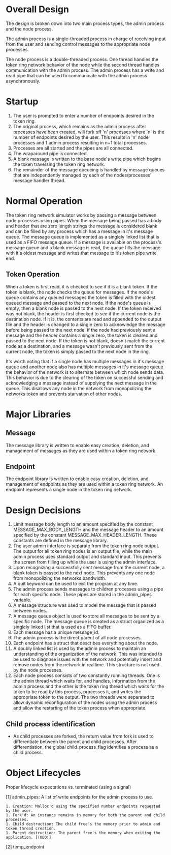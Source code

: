 # Overall Design

The design is broken down into two main process types, the admin process and the node process.

The admin process is a single-threaded process in charge of receiving input from the user and sending control messages to the appropriate node processes.

The node process is a double-threaded process. One thread handles the token ring network behavior of the node while the second thread handles communication with the admin process. The admin process has a write and read pipe that can be used to communicate with the admin process asynchronously.

# Startup

1. The user is prompted to enter a number of endpoints desired in the token ring.
1. The original process, which remains as the admin process after processes have been created, will fork off 'n' processes where 'n' is the number of endpoints desired by the user. This results in 'n' node processes and 1 admin process resulting in n+1 total processes.
1. Processes are all started and the pipes are all connected.
1. The wraparound pipe is connected.
1. A blank message is written to the base node's write pipe which begins the token traversing the token ring network.
1. The remainder of the message queueing is handled by message queues that are independently managed by each of the nodes/processes' message handler thread.

# Normal Operation

The token ring network simulator works by passing a message between node processes using pipes. When the message being passed has a body and header that are zero length strings the message is considered blank and can be filled by any process which has a message in it's message queue. The message queue is implemented as a singlely linked list that is used as a FIFO message queue. If a message is available on the process's message queue and a blank message is read, the queue fills the message with it's oldest message and writes that message to it's token pipe write end.

## Token Operation

When a token is first read, it is checked to see if it is a blank token. If the token is blank, the node checks the queue for messages. If the node's queue contains any queued messages the token is filled with the oldest queued message and passed to the next node. If the node's queue is empty, then a blank node is passed to the next node. If the token received was not blank, the header is first checked to see if the current node is the destination node. If it is, the contents are read and appended to the output file and the header is changed to a single zero to acknowledge the message before being passed to the next node. If the node had previously sent a message and the header contains a single zero, the token is cleared and passed to the next node. If the token is not blank, doesn't match the current node as a destination, and a message wasn't previously sent from the current node, the token is simply passed to the next node in the ring.

It's worth noting that if a single node has multiple messages in it's message queue and another node also has multiple messages in it's message queue the behavior of the network is to alternate between which node sends data. This behavior is due to the clearing of the token on successful sending and acknowledging a message instead of supplying the next message in the queue. This disallows any node in the network from monopolizing the networks token and prevents starvation of other nodes.

# Major Libraries

## Message

The message library is written to enable easy creation, deletion, and management of messages as they are used within a token ring network.

## Endpoint

The endpoint library is written to enable easy creation, deletion, and management of endpoints as they are used within a token ring network. An endpoint represents a single node in the token ring network.

# Design Decisions

1. Limit message body length to an amount specified by the constant MESSAGE_MAX_BODY_LENGTH and the message header to an amount specified by the constant MESSAGE_MAX_HEADER_LENGTH. These constants are defined in the message library.
1. The user admin interface is separate from the token ring node output. The output for all token ring nodes is an output file, while the main admin process uses standard output and standard input. This prevents the screen from filling up while the user is using the admin interface.
1. Upon recognizing a successfully sent message from the current node, a blank token is passed to the next node. This prevents any one node from monopolizing the networks bandwidth.
1. A quit keyword can be used to exit the program at any time.
1. The admin process sends messages to children processes using a pipe for each specific node. These pipes are stored in the admin_pipes variable.
1. A message structure was used to model the message that is passed between nodes.
1. A message queue object is used to store all messages to be sent by a specific node. The message queue is created as a struct organized as a singlely linked list that is used as a FIFO buffer.
1. Each message has a unique message_id.
1. The admin process is the direct parent of all node processes.
1. Each endpoint has a struct that describes everything about the node.
1. A doubly linked list is used by the admin process to maintain an understanding of the organization of the network. This was intended to be used to diagnose issues with the network and potentially insert and remove nodes from the network in realtime. This structure is not used by the node processes.
1. Each node process consists of two constantly running threads. One is the admin thread which waits for, and handles, information from the admin process and the other is the token ring thread which waits for the token to be read by this process, processes it, and writes the appropriate token to the output. The two threads were separated to allow dynamic reconfiguration of the nodes using the admin process and allow the restarting of the token process when appropriate.


## Child process identification

- As child processes are forked, the return value from fork is used to differentiate between the parent and child processes. After differentiation, the global child_process_flag identifies a process as a child process.

# Object Lifecycles

Proper lifecycle expectations vs. terminated (using a signal)

[1] admin_pipes: A list of write endpoints for the admin process to use.

    1. Creation: Malloc'd using the specified number endpoints requested by the user.
    1. Fork'd: An instance remains in memory for both the parent and child processes.
    1. Child destruction: The child free's the memory prior to admin and token thread creation.
    1. Parent destruction: The parent free's the memory when exiting the application. [TODO!]

[2] temp_endpoint
